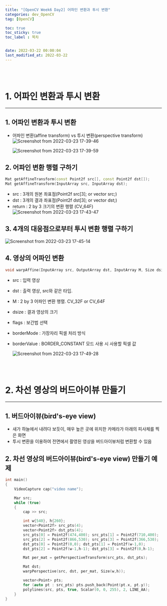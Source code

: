 ```yaml
---
title: "[OpenCV Week6 Day2] 어파인 변환과 투시 변환"
categories: dev_OpenCV
tag: [OpenCV]

toc: true
toc_sticky: true
toc_label : 목차


date: 2022-03-22 00:00:04
last_modified_at: 2022-03-22
---
```

<br>
<br>

# 1. 어파인 변환과 투시 변환
---
## 1. 어파인 변환과 투시 변환
* 어파인 변환(affine transform) vs 투시 변환(perspective transform)  
    ![Screenshot from 2022-03-23 17-39-46](https://user-images.githubusercontent.com/58837749/159658011-00cf3746-7606-4e03-a8c9-86b642358091.png)

    ![Screenshot from 2022-03-23 17-39-59](https://user-images.githubusercontent.com/58837749/159658017-7d0d790f-8649-42bb-85c6-fdeb395178ea.png)

## 2. 어파인 변환 행렬 구하기
```cpp
Mat getAffineTransform(const Point2f src[], const Point2f dst[]);
Mat getAffineTransform(InputArray src, InputArray dst);
```
* src : 3개의 원본 좌표점(Point2f src[3]; or vector<Point2f> src;)
* dst : 3개의 결과 좌표점(Point2f dst[3]; or vector<Point2f> dst;)
* return : 2 by 3 크기의 변환 행렬 (CV_64F)  
    ![Screenshot from 2022-03-23 17-43-47](https://user-images.githubusercontent.com/58837749/159658727-26b5c611-4fed-4e70-bc0f-46a89d83ecc3.png)

## 3. 4개의 대응점으로부터 투시 변환 행렬 구하기  
![Screenshot from 2022-03-23 17-45-14](https://user-images.githubusercontent.com/58837749/159658999-ec7a5549-0f88-43f4-916c-a0e86e304e00.png)

## 4. 영상의 어파인 변환
```cpp
void warpAffine(InputArray src, OutputArray dst, InputArray M, Size dsize, int flags=INTER_LINEAR, int borderMode = BORDER_CONSTANT, const Scalar& borderValue = Scalar());
```
* src : 입력 영상
* dst : 출력 영상, src와 같은 타입.
* M : 2 by 3 어파인 변환 행렬. CV_32F or CV_64F
* dsize : 결과 영상의 크기
* flags : 보간법 선택
* borderMode : 가장자리 픽셀 처리 방식
* borderValue : BORDER_CONSTANT 모드 사용 시 사용할 픽셀 값

    ![Screenshot from 2022-03-23 17-49-28](https://user-images.githubusercontent.com/58837749/159659741-fc4b0be1-2d3d-40ab-b570-06c52585de82.png)

<br>
<br>

# 2. 차선 영상의 버드아이뷰 만들기
---
## 1. 버드아이뷰(bird's-eye view)
* 새가 하늘에서 내려다 보듯이, 매우 높은 곳에 위치한 카메라가 아래의 피사체를 찍은 화면
* 투시 변환을 이용하여 전면에서 촬영된 영상을 버드아이뷰처럼 변환할 수 있음

## 2. 차선 영상의 버드아이뷰(bird's-eye view) 만들기 예제
```cpp
int main()
{
    VideoCapture cap("video name");

    Mar src;
    while (true)
    {
        cap >> src;

        int w{540}, h{260};
        vector<Point2f> src_pts(4);
        vector<Point2f> dst_pts(4);
        src_pts[0] = Point2f(474,400); src_pts[1] = Point2f(710,400);
        src_pts[2] = Point2f(866,530); src_pts[3] = Point2f(366,530);
        dst_pts[0] = Point2f(0,0); dst_pts[1] = Point2f(w-1,0);
        dst_pts[2] = Point2f(w-1,h-1); dst_pts[3] = Point2f(0,h-1);

        Mat per_mat = getPerspectiveTransform(src_pts, dst_pts);

        Mat dst;
        warpPerspective(src, dst, per_mat, Size(w,h));

        vector<Point> pts;
        for (auto pt : src_pts) pts.push_back(Point(pt.x, pt.y));
        polylines(src, pts, true, Scalar(0, 0, 255), 2, LINE_AA);
    }
}
```
<br>
<br>